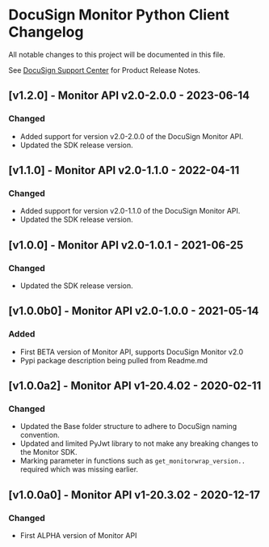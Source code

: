 # DocuSign Monitor Python Client Changelog
All notable changes to this project will be documented in this file.

See [DocuSign Support Center](https://support.docusign.com/en/releasenotes/) for Product Release Notes.

## [v1.2.0] - Monitor API v2.0-2.0.0 - 2023-06-14
### Changed
- Added support for version v2.0-2.0.0 of the DocuSign Monitor API.
- Updated the SDK release version.

## [v1.1.0] - Monitor API v2.0-1.1.0 - 2022-04-11
### Changed
- Added support for version v2.0-1.1.0 of the DocuSign Monitor API.
- Updated the SDK release version.

## [v1.0.0] - Monitor API v2.0-1.0.1 - 2021-06-25
### Changed
- Updated the SDK release version.

## [v1.0.0b0] - Monitor API v2.0-1.0.0 - 2021-05-14
### Added
- First BETA version of Monitor API, supports DocuSign Monitor v2.0
- Pypi package description being pulled from Readme.md

## [v1.0.0a2] - Monitor API v1-20.4.02 - 2020-02-11
### Changed
- Updated the Base folder structure to adhere to DocuSign naming convention.
- Updated and limited PyJwt library to not make any breaking changes to the Monitor SDK.
- Marking parameter in functions such as `get_monitorwrap_version..` required which was missing earlier.

## [v1.0.0a0] - Monitor API v1-20.3.02 - 2020-12-17
### Changed
- First ALPHA version of Monitor API